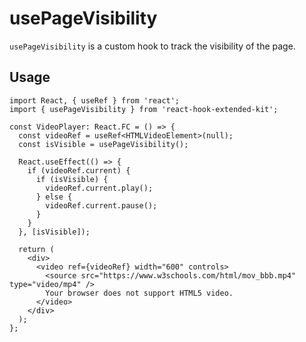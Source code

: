 
# usePageVisibility

`usePageVisibility` is a custom hook to track the visibility of the page.

## Usage <!-- {docsify-ignore} -->

```tsx
import React, { useRef } from 'react';
import { usePageVisibility } from 'react-hook-extended-kit';

const VideoPlayer: React.FC = () => {
  const videoRef = useRef<HTMLVideoElement>(null);
  const isVisible = usePageVisibility();

  React.useEffect(() => {
    if (videoRef.current) {
      if (isVisible) {
        videoRef.current.play();
      } else {
        videoRef.current.pause();
      }
    }
  }, [isVisible]);

  return (
    <div>
      <video ref={videoRef} width="600" controls>
        <source src="https://www.w3schools.com/html/mov_bbb.mp4" type="video/mp4" />
        Your browser does not support HTML5 video.
      </video>
    </div>
  );
};
```
